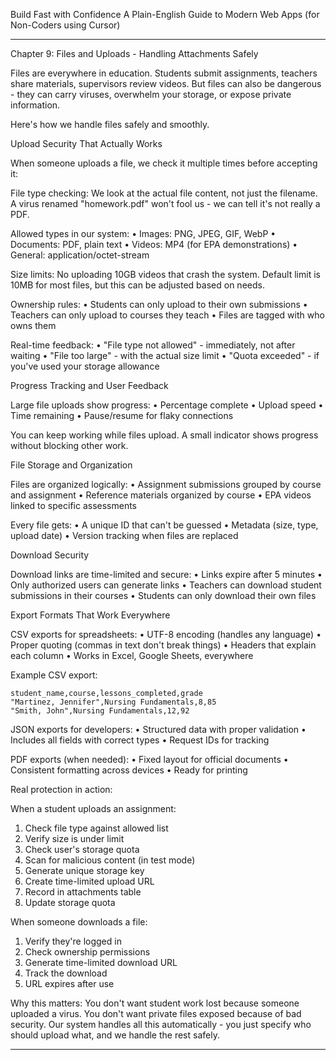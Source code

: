 Build Fast with Confidence
A Plain-English Guide to Modern Web Apps (for Non-Coders using Cursor)
________________________________________
Chapter 9: Files and Uploads - Handling Attachments Safely

Files are everywhere in education. Students submit assignments, teachers share materials, supervisors review videos. But files can also be dangerous - they can carry viruses, overwhelm your storage, or expose private information.

Here's how we handle files safely and smoothly.

Upload Security That Actually Works

When someone uploads a file, we check it multiple times before accepting it:

File type checking:
We look at the actual file content, not just the filename. A virus renamed "homework.pdf" won't fool us - we can tell it's not really a PDF.

Allowed types in our system:
• Images: PNG, JPEG, GIF, WebP
• Documents: PDF, plain text
• Videos: MP4 (for EPA demonstrations)
• General: application/octet-stream

Size limits:
No uploading 10GB videos that crash the system. Default limit is 10MB for most files, but this can be adjusted based on needs.

Ownership rules:
• Students can only upload to their own submissions
• Teachers can only upload to courses they teach
• Files are tagged with who owns them

Real-time feedback:
• "File type not allowed" - immediately, not after waiting
• "File too large" - with the actual size limit
• "Quota exceeded" - if you've used your storage allowance

Progress Tracking and User Feedback

Large file uploads show progress:
• Percentage complete
• Upload speed
• Time remaining
• Pause/resume for flaky connections

You can keep working while files upload. A small indicator shows progress without blocking other work.

File Storage and Organization

Files are organized logically:
• Assignment submissions grouped by course and assignment
• Reference materials organized by course
• EPA videos linked to specific assessments

Every file gets:
• A unique ID that can't be guessed
• Metadata (size, type, upload date)
• Version tracking when files are replaced

Download Security

Download links are time-limited and secure:
• Links expire after 5 minutes
• Only authorized users can generate links
• Teachers can download student submissions in their courses
• Students can only download their own files

Export Formats That Work Everywhere

CSV exports for spreadsheets:
• UTF-8 encoding (handles any language)
• Proper quoting (commas in text don't break things)
• Headers that explain each column
• Works in Excel, Google Sheets, everywhere

Example CSV export:
```
student_name,course,lessons_completed,grade
"Martinez, Jennifer",Nursing Fundamentals,8,85
"Smith, John",Nursing Fundamentals,12,92
```

JSON exports for developers:
• Structured data with proper validation
• Includes all fields with correct types
• Request IDs for tracking

PDF exports (when needed):
• Fixed layout for official documents
• Consistent formatting across devices
• Ready for printing

Real protection in action:

When a student uploads an assignment:
1. Check file type against allowed list
2. Verify size is under limit
3. Check user's storage quota
4. Scan for malicious content (in test mode)
5. Generate unique storage key
6. Create time-limited upload URL
7. Record in attachments table
8. Update storage quota

When someone downloads a file:
1. Verify they're logged in
2. Check ownership permissions
3. Generate time-limited download URL
4. Track the download
5. URL expires after use

Why this matters:
You don't want student work lost because someone uploaded a virus. You don't want private files exposed because of bad security. Our system handles all this automatically - you just specify who should upload what, and we handle the rest safely.
________________________________________

